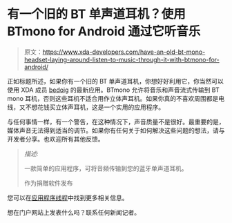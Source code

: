 # 有一个旧的 BT 单声道耳机？使用 BTmono for Android 通过它听音乐

> 原文：<https://www.xda-developers.com/have-an-old-bt-mono-headset-laying-around-listen-to-music-through-it-with-btmono-for-android/>

正如标题所述，如果你有一个旧的 BT 单声道耳机，你想好好利用它，你当然可以使用 XDA 成员 [bedoig](http://forum.xda-developers.com/member.php?u=326314) 的最新应用。BTmono 允许将音乐和声音流式传输到 BT mono 耳机，否则这些耳机不适合用作立体声耳机。如果你真的不喜欢周围都是电线，又不想花钱买立体声耳机，这是一个实用的应用程序。

与任何事情一样，有一个警告，在这种情况下，声音质量不是很好。最重要的是，媒体声音无法得到适当的调节。如果你有任何关于如何解决这些问题的想法，请与开发者分享。也欢迎所有其他反馈。

> *描述:*
> 
> 一款简单的应用程序，可将音频传输到您的蓝牙单声道耳机。
> 
> 作为捐赠软件发布

您可以在[应用程序线程](http://forum.xda-developers.com/showthread.php?t=950472)中找到更多相关信息。

想在门户网站上发表什么吗？联系任何新闻记者。